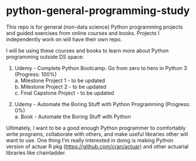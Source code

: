 # python-general-programming-study

This repo is for general (non-data science) Python programming projects and guided exercises from online courses and books. Projects I independently work on will have their own repo.

I will be using these courses and books to learn more about Python programming outside DS space:

1. Udemy - Complete Python Bootcamp: Go from zero to hero in Python 3 (Progress: 100%)  
  a. Milestone Project 1 - to be updated  
  b. Milestone Project 2 - to be updated  
  c. Final Capstone Project - to be updated  
  
2. Udemy - Automate the Boring Stuff with Python Programming (Progress: 0%)  
  a. Book - Automate the Boring Stuff with Python  


Ultimately, I want to be a good enough Python programmer to comfortably write programs, collaborate with others, and make useful libraries other will want to use. One thing I'm really interested in doing is making Python version of actuar R pkg (https://github.com/cran/actuar) and other actuarial libraries like chainladder.
